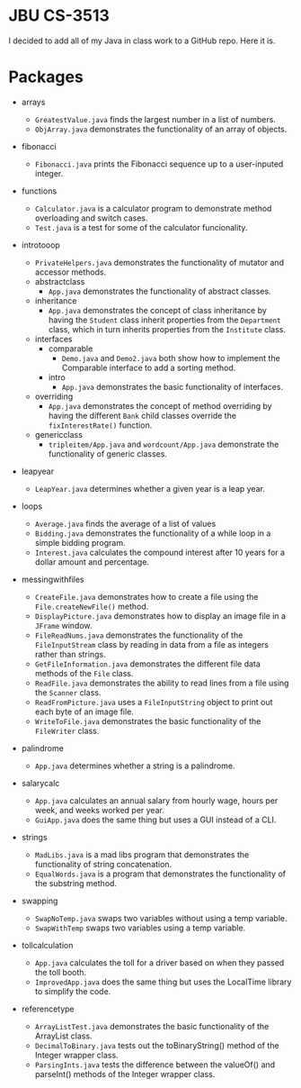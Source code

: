 # JBU CS-3513

I decided to add all of my Java in class work to a GitHub repo. Here it is. 

# Packages
- arrays
    - `GreatestValue.java` finds the largest number in a list of numbers.
    - `ObjArray.java` demonstrates the functionality of an array of objects.
- fibonacci
    - `Fibonacci.java` prints the Fibonacci sequence up to a user-inputed integer.
- functions
    - `Calculator.java` is a calculator program to demonstrate method overloading and switch cases.
    - `Test.java` is a test for some of the calculator funcionality.
- introtooop
    - `PrivateHelpers.java` demonstrates the functionality of mutator and accessor methods.
    - abstractclass
        - `App.java` demonstrates the functionality of abstract classes.
    - inheritance
        - `App.java` demonstrates the concept of class inheritance by having the `Student` class inherit properties from the `Department` class, which in turn inherits properties from the `Institute` class.
    - interfaces
        - comparable
            - `Demo.java` and `Demo2.java` both show how to implement the Comparable interface to add a sorting method.
        - intro
            - `App.java` demonstrates the basic functionality of interfaces.
    - overriding
        - `App.java` demonstrates the concept of method overriding by having the different `Bank` child classes override the `fixInterestRate()` function.
    - genericclass
        - `tripleitem/App.java` and `wordcount/App.java` demonstrate the functionality of generic classes.

- leapyear
    - `LeapYear.java` determines whether a given year is a leap year.
- loops
    - `Average.java` finds the average of a list of values
    - `Bidding.java` demonstrates the functionality of a while loop in a simple bidding program.
    - `Interest.java` calculates the compound interest after 10 years for a dollar amount and percentage.
- messingwithfiles
    - `CreateFile.java` demonstrates how to create a file using the `File.createNewFile()` method.
    - `DisplayPicture.java` demonstrates how to display an image file in a `JFrame` window.
    - `FileReadNums.java` demonstrates the functionality of the `FileInputStream` class by reading in data from a file as integers rather than strings.
    - `GetFileInformation.java` demonstrates the different file data methods of the `File` class.
    - `ReadFile.java` demonstrates the ability to read lines from a file using the `Scanner` class.
    - `ReadFromPicture.java` uses a `FileInputString` object to print out each byte of an image file.
    - `WriteToFile.java` demonstrates the basic functionality of the `FileWriter` class.
- palindrome
    - `App.java` determines whether a string is a palindrome.
- salarycalc
    - `App.java` calculates an annual salary from hourly wage, hours per week, and weeks worked per year.
    - `GuiApp.java` does the same thing but uses a GUI instead of a CLI.
- strings
    - `MadLibs.java` is a mad libs program that demonstrates the functionality of string concatenation.
    - `EqualWords.java` is a program that demonstrates the functionality of the substring method.
- swapping
    - `SwapNoTemp.java` swaps two variables without using a temp variable.
    - `SwapWithTemp` swaps two variables using a temp variable.
- tollcalculation
    - `App.java` calculates the toll for a driver based on when they passed the toll booth.
    - `ImprovedApp.java` does the same thing but uses the LocalTime library to simplify the code.
- referencetype
    - `ArrayListTest.java` demonstrates the basic functionality of the ArrayList class.
    - `DecimalToBinary.java` tests out the toBinaryString() method of the Integer wrapper class.
    - `ParsingInts.java` tests the difference between the valueOf() and parseInt() methods of the Integer wrapper class.